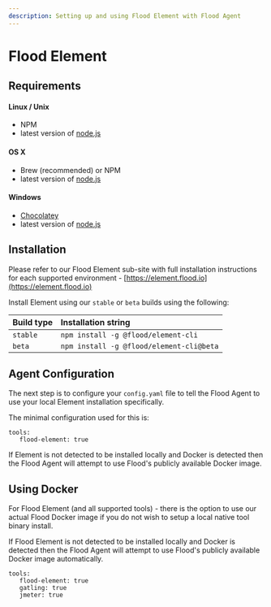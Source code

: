 ```yaml
---
description: Setting up and using Flood Element with Flood Agent
---
```


# Flood Element

## Requirements

#### Linux / Unix

* NPM
* latest version of [node.js](https://nodejs.org)

#### OS X

* Brew \(recommended\) or NPM
* latest version of [node.js](https://nodejs.org)

#### Windows

* [Chocolatey](https://chocolatey.org)
* latest version of [node.js](https://nodejs.org)

## Installation

Please refer to our Flood Element sub-site with full installation instructions for each supported environment - [https://element.flood.io](https://element.flood.io)

Install Element using our `stable` or `beta` builds using the following:

| Build type | Installation string |
| :--- | :--- |
| `stable` | `npm install -g @flood/element-cli` |
| `beta` | `npm install -g @flood/element-cli@beta` |

## Agent Configuration <a id="agent-configuration"></a>

The next step is to configure your `config.yaml` file to tell the Flood Agent to use your local Element installation specifically.

The minimal configuration used for this is:

```text
tools:  
   flood-element: true
```

If Element is not detected to be installed locally and Docker is detected then the Flood Agent will attempt to use Flood's publicly available Docker image.

## Using Docker

For Flood Element \(and all supported tools\) - there is the option to use our actual Flood Docker image if you do not wish to setup a local native tool binary install. 

If Flood Element is not detected to be installed locally and Docker is detected then the Flood Agent will attempt to use Flood's publicly available Docker image automatically.

```text
tools:    
   flood-element: true    
   gatling: true    
   jmeter: true
```

